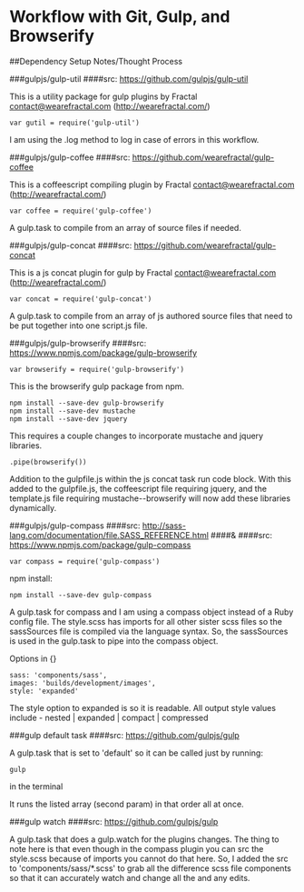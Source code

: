 # Workflow with Git, Gulp, and Browserify

##Dependency Setup Notes/Thought Process

###gulpjs/gulp-util
####src: https://github.com/gulpjs/gulp-util

This is a utility package for gulp plugins by 
Fractal <contact@wearefractal.com> (http://wearefractal.com/)
	
	var gutil = require('gulp-util')


I am using the .log method to log in case of errors in this workflow.

###gulpjs/gulp-coffee
####src: https://github.com/wearefractal/gulp-coffee

This is a coffeescript compiling plugin by 
Fractal <contact@wearefractal.com> (http://wearefractal.com/)

	var coffee = require('gulp-coffee')

A gulp.task to compile from an array of source files
if needed.

###gulpjs/gulp-concat
####src: https://github.com/wearefractal/gulp-concat

This is a js concat plugin for gulp by 
Fractal <contact@wearefractal.com> (http://wearefractal.com/)

	
	var concat = require('gulp-concat')
	

A gulp.task to compile from an array of js authored source files
that need to be put together into one script.js file.

###gulpjs/gulp-browserify
####src: https://www.npmjs.com/package/gulp-browserify

	var browserify = require('gulp-browserify')

This is the browserify gulp package from npm.
	
	npm install --save-dev gulp-browserify
	npm install --save-dev mustache
	npm install --save-dev jquery

This requires a couple changes to incorporate mustache and jquery libraries.

	.pipe(browserify())

Addition to the gulpfile.js within the js concat task run code block.
With this added to the gulpfile.js, the coffeescript file requiring jquery, and the template.js
file requiring mustache--browserify will now add these libraries dynamically.

###gulpjs/gulp-compass
####src: http://sass-lang.com/documentation/file.SASS_REFERENCE.html 
####&
####src: https://www.npmjs.com/package/gulp-compass

	var compass = require('gulp-compass')

npm install:

	npm install --save-dev gulp-compass

A gulp.task for compass and I am using a compass object instead of a 
Ruby config file. The style.scss has imports for all other sister scss files so the sassSources
file is compiled via the language syntax. So, the sassSources is used in the gulp.task to pipe into
the compass object. 

Options in {}

	sass: 'components/sass',
	images: 'builds/development/images',
	style: 'expanded'

The style option to expanded is so it is readable. All output style values include -
nested | expanded | compact | compressed

###gulp default task
####src: https://github.com/gulpjs/gulp

A gulp.task that is set to 'default' so it can be called just by running:

	gulp

in the terminal

It runs the listed array (second param) in that order all at once.

###gulp watch
####src: https://github.com/gulpjs/gulp

A gulp.task that does a gulp.watch for the plugins changes. The thing to note here is that even though in the compass plugin you can src the style.scss because of imports you cannot do that here. So, I added the src to 'components/sass/*.scss' to grab all the difference scss file components so that it can accurately watch and change all the and any edits.

